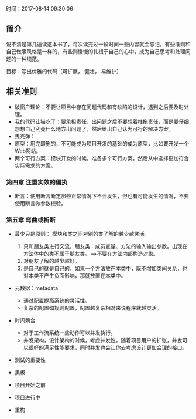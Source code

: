 时间：2017-08-14 09:30:06 

## 简介

说不清是第几遍读这本书了，每次读完过一段时间一些内容就会忘记，有些准则和自己做事风格是一样的，有些则慢慢的扎根于自己的心中，成为自己思考和处理问题的一种规范。

目标：写出优雅的代码（可扩展， 健壮， 易维护）


## 相关准则

* 破窗户理论：不要让项目中存在问题代码和有缺陷的设计，遇到之后要及时处理。
* 我的代码让猫吃了：要承担责任，出问题之后不要想着推拖责任，而是要仔细想想自己究竟什么地方出问题了，然后给出自己认为可行的解决方案。
* 曳光弹：
* 原型：用完即删的，不可能成为项目开发的基础的成为原型，比如要开发一个Web网站。
* 两个可行方案：模块开发的时候，准备多个可行方案，然后从中选择更加符合实际需求的方案。

### 第四章 注重实效的偏执  
* 断言：使用断言断定那些正常情况下不会发生，但也有可能发生的情况，不要使用断言做参数校验。

### 第五章 弯曲或折断  
* 最少只是原则： 模块和类之间对别的类了解的越少越灵活。

	1. 只和朋友类进行交流，朋友类：成员变量、方法的输入输出参数。出现在方法体中的类不属于朋友类。==>不要在方法内部构造对象。
	2. 对朋友了解的越少越好。
	3. 是自己的就是自己的，如果一个方法放在本类中，既不增加类间关系，也对本类不产生负面影响，那就放置在本类中。

* 元数据：metadata

	* 通过配置提高系统的灵活性。
	* 复杂的配置如规则配置，配置越复杂相对来说程序就越灵活。
* 时间耦合  
	
	* 对于工作流系统一些动作可以并发执行。
	* 并发架构，设计架构的时候，考虑并发性，随着项目用户的扩张，并发可以很好的满足性能要求，同时并发也会让你去考虑设计更加合理的接口。

* 测试的重要性    

* 黑板   

* 项目开始之前  

* 项目进行中  

* 重构  


